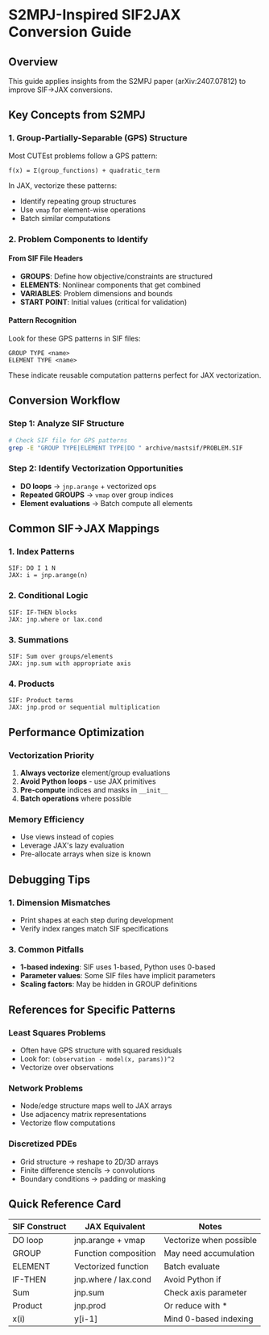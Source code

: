 # S2MPJ-Inspired SIF2JAX Conversion Guide

## Overview
This guide applies insights from the S2MPJ paper (arXiv:2407.07812) to improve SIF→JAX conversions.

## Key Concepts from S2MPJ

### 1. Group-Partially-Separable (GPS) Structure
Most CUTEst problems follow a GPS pattern:
```
f(x) = Σ(group_functions) + quadratic_term
```

In JAX, vectorize these patterns:
- Identify repeating group structures
- Use `vmap` for element-wise operations
- Batch similar computations

### 2. Problem Components to Identify

#### From SIF File Headers
- **GROUPS**: Define how objective/constraints are structured
- **ELEMENTS**: Nonlinear components that get combined
- **VARIABLES**: Problem dimensions and bounds
- **START POINT**: Initial values (critical for validation)

#### Pattern Recognition
Look for these GPS patterns in SIF files:
```
GROUP TYPE <name>
ELEMENT TYPE <name>
```
These indicate reusable computation patterns perfect for JAX vectorization.

## Conversion Workflow

### Step 1: Analyze SIF Structure
```bash
# Check SIF file for GPS patterns
grep -E "GROUP TYPE|ELEMENT TYPE|DO " archive/mastsif/PROBLEM.SIF
```

### Step 2: Identify Vectorization Opportunities
- **DO loops** → `jnp.arange` + vectorized ops
- **Repeated GROUPS** → `vmap` over group indices
- **Element evaluations** → Batch compute all elements

## Common SIF→JAX Mappings

### 1. Index Patterns
```
SIF: DO I 1 N
JAX: i = jnp.arange(n)
```

### 2. Conditional Logic
```
SIF: IF-THEN blocks
JAX: jnp.where or lax.cond
```

### 3. Summations
```
SIF: Sum over groups/elements
JAX: jnp.sum with appropriate axis
```

### 4. Products
```
SIF: Product terms
JAX: jnp.prod or sequential multiplication
```

## Performance Optimization

### Vectorization Priority
1. **Always vectorize** element/group evaluations
2. **Avoid Python loops** - use JAX primitives
3. **Pre-compute** indices and masks in `__init__`
4. **Batch operations** where possible

### Memory Efficiency
- Use views instead of copies
- Leverage JAX's lazy evaluation
- Pre-allocate arrays when size is known

## Debugging Tips

### 1. Dimension Mismatches
- Print shapes at each step during development
- Verify index ranges match SIF specifications

### 3. Common Pitfalls
- **1-based indexing**: SIF uses 1-based, Python uses 0-based
- **Parameter values**: Some SIF files have implicit parameters
- **Scaling factors**: May be hidden in GROUP definitions

## References for Specific Patterns

### Least Squares Problems
- Often have GPS structure with squared residuals
- Look for: `(observation - model(x, params))^2`
- Vectorize over observations

### Network Problems
- Node/edge structure maps well to JAX arrays
- Use adjacency matrix representations
- Vectorize flow computations

### Discretized PDEs
- Grid structure → reshape to 2D/3D arrays
- Finite difference stencils → convolutions
- Boundary conditions → padding or masking

## Quick Reference Card

| SIF Construct | JAX Equivalent | Notes |
|--------------|----------------|--------|
| DO loop | jnp.arange + vmap | Vectorize when possible |
| GROUP | Function composition | May need accumulation |
| ELEMENT | Vectorized function | Batch evaluate |
| IF-THEN | jnp.where / lax.cond | Avoid Python if |
| Sum | jnp.sum | Check axis parameter |
| Product | jnp.prod | Or reduce with * |
| x(i) | y[i-1] | Mind 0-based indexing |